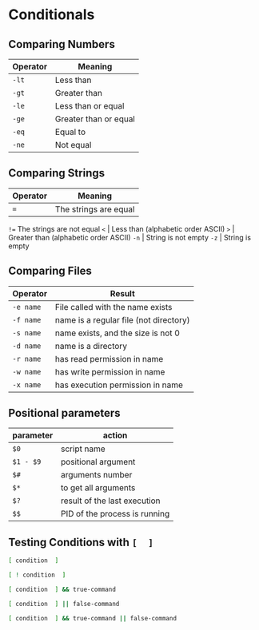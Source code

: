 # Conditionals

## Comparing Numbers

Operator | Meaning
-|-
`-lt` | Less than
`-gt` | Greater than
`-le` | Less than or equal
`-ge` | Greater than or equal
`-eq` | Equal to
`-ne` | Not equal 


## Comparing Strings

Operator | Meaning 
-|-
`=` | The strings are equal
`!=` The strings are not equal
`<` | Less than (alphabetic order ASCII)
`>` | Greater than (alphabetic order ASCII)
`-n` | String is not empty
`-z` | String is empty

## Comparing Files

Operator | Result
-|-
`-e name` | File called with the name exists
`-f name` | name is a regular file (not directory)
`-s name` | name exists, and the size is not 0
`-d name` | name is a directory
`-r name` | has read permission in name 
`-w name` | has write permission in name 
`-x name` | has execution permission in name 

## Positional parameters

parameter | action
-|-
`$0` | script name
`$1 - $9` | positional argument
`$#` | arguments number
`$*` | to get all arguments
`$?` | result of the last execution
`$$` | PID of the process is running


## Testing Conditions with `[  ]`

```bash
[ condition  ]

[ ! condition  ]

[ condition  ] && true-command

[ condition  ] || false-command

[ condition  ] && true-command || false-command
```
